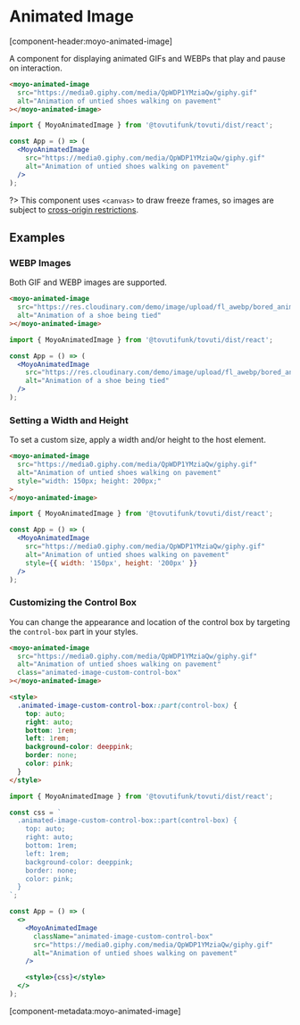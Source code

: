 # Animated Image

[component-header:moyo-animated-image]

A component for displaying animated GIFs and WEBPs that play and pause on interaction.

```html preview
<moyo-animated-image
  src="https://media0.giphy.com/media/QpWDP1YMziaQw/giphy.gif"
  alt="Animation of untied shoes walking on pavement"
></moyo-animated-image>
```

```jsx react
import { MoyoAnimatedImage } from '@tovutifunk/tovuti/dist/react';

const App = () => (
  <MoyoAnimatedImage
    src="https://media0.giphy.com/media/QpWDP1YMziaQw/giphy.gif"
    alt="Animation of untied shoes walking on pavement"
  />
);
```

?> This component uses `<canvas>` to draw freeze frames, so images are subject to [cross-origin restrictions](https://developer.mozilla.org/en-US/docs/Web/HTML/CORS_enabled_image).

## Examples

### WEBP Images

Both GIF and WEBP images are supported.

```html preview
<moyo-animated-image
  src="https://res.cloudinary.com/demo/image/upload/fl_awebp/bored_animation.webp"
  alt="Animation of a shoe being tied"
></moyo-animated-image>
```

```jsx react
import { MoyoAnimatedImage } from '@tovutifunk/tovuti/dist/react';

const App = () => (
  <MoyoAnimatedImage
    src="https://res.cloudinary.com/demo/image/upload/fl_awebp/bored_animation.webp"
    alt="Animation of a shoe being tied"
  />
);
```

### Setting a Width and Height

To set a custom size, apply a width and/or height to the host element.

```html preview
<moyo-animated-image
  src="https://media0.giphy.com/media/QpWDP1YMziaQw/giphy.gif"
  alt="Animation of untied shoes walking on pavement"
  style="width: 150px; height: 200px;"
>
</moyo-animated-image>
```

```jsx react
import { MoyoAnimatedImage } from '@tovutifunk/tovuti/dist/react';

const App = () => (
  <MoyoAnimatedImage
    src="https://media0.giphy.com/media/QpWDP1YMziaQw/giphy.gif"
    alt="Animation of untied shoes walking on pavement"
    style={{ width: '150px', height: '200px' }}
  />
);
```

### Customizing the Control Box

You can change the appearance and location of the control box by targeting the `control-box` part in your styles.

```html preview
<moyo-animated-image
  src="https://media0.giphy.com/media/QpWDP1YMziaQw/giphy.gif"
  alt="Animation of untied shoes walking on pavement"
  class="animated-image-custom-control-box"
></moyo-animated-image>

<style>
  .animated-image-custom-control-box::part(control-box) {
    top: auto;
    right: auto;
    bottom: 1rem;
    left: 1rem;
    background-color: deeppink;
    border: none;
    color: pink;
  }
</style>
```

```jsx react
import { MoyoAnimatedImage } from '@tovutifunk/tovuti/dist/react';

const css = `
  .animated-image-custom-control-box::part(control-box) {
    top: auto;
    right: auto;
    bottom: 1rem;
    left: 1rem;
    background-color: deeppink;
    border: none;
    color: pink;
  }
`;

const App = () => (
  <>
    <MoyoAnimatedImage
      className="animated-image-custom-control-box"
      src="https://media0.giphy.com/media/QpWDP1YMziaQw/giphy.gif"
      alt="Animation of untied shoes walking on pavement"
    />

    <style>{css}</style>
  </>
);
```

[component-metadata:moyo-animated-image]

